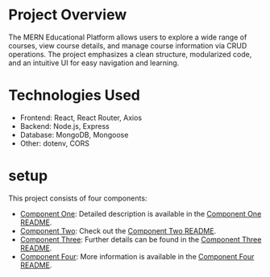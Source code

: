 # Project Overview

The MERN Educational Platform allows users to explore a wide range of courses, view course details, and manage course information via CRUD operations.
The project emphasizes a clean structure, modularized code, and an intuitive UI for easy navigation and learning.

# Technologies Used

 * Frontend: React, React Router, Axios
 * Backend: Node.js, Express
 * Database: MongoDB, Mongoose
 * Other: dotenv, CORS

# setup


This project consists of four components:

- [Component One](#component-one): Detailed description is available in the [Component One README](./Component1/README.md).
- [Component Two](#component-two): Check out the [Component Two README](./Component2/README.md).
- [Component Three](#component-three): Further details can be found in the [Component Three README](./Component3/README.md).
- [Component Four](#component-four): More information is available in the [Component Four README](./Component4/README.md).
  


